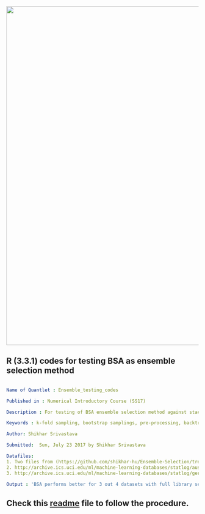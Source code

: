 <img src="https://github.com/QuantLet/Styleguide-and-FAQ/blob/master/pictures/banner.png" width="888">

## R (3.3.1) codes for testing BSA as ensemble selection method

```yaml

Name of Quantlet : Ensemble_testing_codes

Published in : Numerical Introductory Course (SS17)

Description : For testing of BSA ensemble selection method against stacking and individual classifiers.

Keywords : k-fold sampling, bootstrap samplings, pre-processing, backtrack search optimization, stacked generalization, stacking, random forest, pruning

Author: Shikhar Srivastava

Submitted:  Sun, July 23 2017 by Shikhar Srivastava

Datafiles: 
1. Two files from (https://github.com/shikhar-hu/Ensemble-Selection/tree/master/Datasets)
2. http://archive.ics.uci.edu/ml/machine-learning-databases/statlog/australian/australian.dat
3. http://archive.ics.uci.edu/ml/machine-learning-databases/statlog/german/german.data-numeric

Output : 'BSA performs better for 3 out 4 datasets with full library search. No improvement with pruned library.'

```
## Check this [readme](https://github.com/shikhar-hu/Ensemble-Selection/blob/master/ReadMe.md) file to follow the procedure.